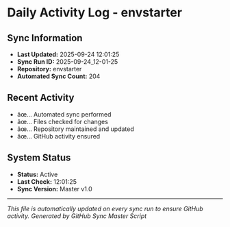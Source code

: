 ﻿# Daily Activity Log - envstarter

## Sync Information
- **Last Updated:** 2025-09-24 12:01:25
- **Sync Run ID:** 2025-09-24_12-01-25
- **Repository:** envstarter
- **Automated Sync Count:** 204

## Recent Activity
- âœ… Automated sync performed
- âœ… Files checked for changes
- âœ… Repository maintained and updated
- âœ… GitHub activity ensured

## System Status
- **Status:** Active
- **Last Check:** 12:01:25
- **Sync Version:** Master v1.0

---
*This file is automatically updated on every sync run to ensure GitHub activity.*
*Generated by GitHub Sync Master Script*
